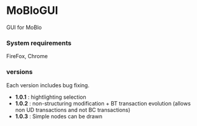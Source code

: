 # MoBloGUI
GUI for MoBlo

### System requirements

FireFox, Chrome

### versions
Each version includes bug fixing.

 * **1.0.1** : hightlighting selection
 * **1.0.2** : non-structuring modification + BT transaction evolution (allows non UD transactions and not BC transactions)
 * **1.0.3** : Simple nodes can be drawn

